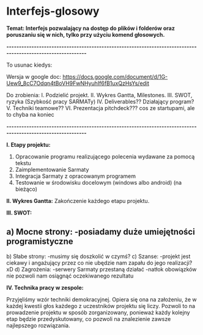 # Interfejs-glosowy
<b>Temat: Interfejs pozwalający na dostęp do plików i folderów oraz poruszaniu się w nich, tylko przy użyciu komend głosowych.</b>

<b>------------------------------------------------------------------------------------------------------------</b>

To usunac kiedys:

Wersja w google doc: https://docs.google.com/document/d/1G-Uew9_8cC7Odqn4tBoVH9FwNHyuhIf6fB1uxQzHsYs/edit

Do zrobienia:
I. Podzielić projekt.
II. Wykres Gantta, Milestones.
III. SWOT, ryzyka (Szybkość pracy SARMATy)
IV. Deliverables?? Działający program?
V. Techniki teamowe?? 
VI. Prezentacja pitchdeck??? cos ze startupami, ale to chyba na koniec

<b>------------------------------------------------------------------------------------------------------------</b>

<b>I. Etapy projektu:</b>
1. Opracowanie programu realizującego polecenia wydawane za pomocą tekstu
2. Zaimplementowanie Sarmaty
3. Integracja Sarmaty z opracowanym programem
4. Testowanie w środowisku docelowym (windows albo android) (na bieżąco)

<b>II. Wykres Gantta:</b>
Zakończenie każdego etapu projektu.

<b>III. SWOT:</b>

a) Mocne strony:
-posiadamy duże umiejętności programistyczne
-
b) Słabe strony:
-musimy się doszkolić w czymś?
c) Szanse:
-projekt jest ciekawy i angażujący przez co nie ubędzie nam zapału do jego realizacji? xD
d) Zagrożenia:
-serwery Sarmaty przestaną działać
-natłok obowiązków nie pozwoli nam osiągnąć oczekiwanego rezultatu

<b>IV. Technika pracy w zespole:</b>

Przyjęliśmy wzór techniki demokracyjnej. Opiera się ona na założeniu, że w każdej kwestii głos każdego z uczestników projektu się liczy. Pozwoli to na prowadzenie projektu w sposób zorganizowany, ponieważ każdy kolejny etap będzie przedyskutowany, co pozwoli na znalezienie zawsze najlepszego rozwiązania. 
